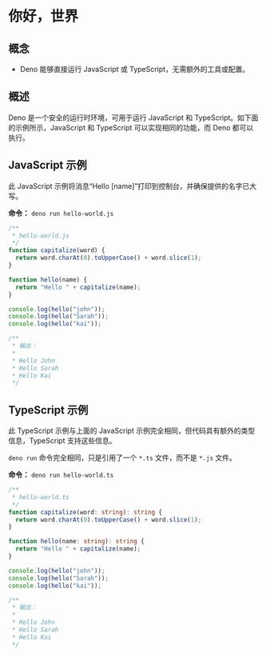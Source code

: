 # 你好，世界

## 概念

- Deno 能够直接运行 JavaScript 或 TypeScript，无需额外的工具或配置。

## 概述

Deno 是一个安全的运行时环境，可用于运行 JavaScript 和
TypeScript。如下面的示例所示，JavaScript 和 TypeScript 可以实现相同的功能，而
Deno 都可以执行。

## JavaScript 示例

此 JavaScript 示例将消息“Hello [name]”打印到控制台，并确保提供的名字已大写。

**命令：** `deno run hello-world.js`

```js
/**
 * hello-world.js
 */
function capitalize(word) {
  return word.charAt(0).toUpperCase() + word.slice(1);
}

function hello(name) {
  return "Hello " + capitalize(name);
}

console.log(hello("john"));
console.log(hello("Sarah"));
console.log(hello("kai"));

/**
 * 输出：
 *
 * Hello John
 * Hello Sarah
 * Hello Kai
 */
```

## TypeScript 示例

此 TypeScript 示例与上面的 JavaScript
示例完全相同，但代码具有额外的类型信息，TypeScript 支持这些信息。

`deno run` 命令完全相同，只是引用了一个 `*.ts` 文件，而不是 `*.js` 文件。

**命令：** `deno run hello-world.ts`

```ts
/**
 * hello-world.ts
 */
function capitalize(word: string): string {
  return word.charAt(0).toUpperCase() + word.slice(1);
}

function hello(name: string): string {
  return "Hello " + capitalize(name);
}

console.log(hello("john"));
console.log(hello("Sarah"));
console.log(hello("kai"));

/**
 * 输出：
 *
 * Hello John
 * Hello Sarah
 * Hello Kai
 */
```
